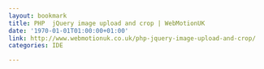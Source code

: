 ```yaml
---
layout: bookmark
title: PHP  jQuery image upload and crop | WebMotionUK
date: '1970-01-01T01:00:00+01:00'
link: http://www.webmotionuk.co.uk/php-jquery-image-upload-and-crop/
categories: IDE

---
```

